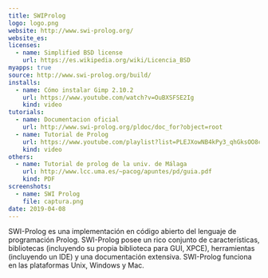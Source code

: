 ```yaml
---
title: SWIProlog
logo: logo.png
website: http://www.swi-prolog.org/
website_es:
licenses:
  - name: Simplified BSD license
    url: https://es.wikipedia.org/wiki/Licencia_BSD
myapps: true
source: http://www.swi-prolog.org/build/
installs:
  - name: Cómo instalar Gimp 2.10.2
    url: https://www.youtube.com/watch?v=OuBXSFSE2Ig
    kind: video
tutorials:
  - name: Documentacion oficial
    url: http://www.swi-prolog.org/pldoc/doc_for?object=root
  - name: Tutorial de Prolog
    url: https://www.youtube.com/playlist?list=PLEJXowNB4kPy3_qhGksOO8ch_Di7T8_9E
    kind: video
others:
  - name: Tutorial de prolog de la univ. de Málaga
    url: http://www.lcc.uma.es/~pacog/apuntes/pd/guia.pdf
    kind: PDF
screenshots:
  - name: SWI Prolog
    file: captura.png
date: 2019-04-08
---
```


SWI-Prolog es una implementación en código abierto del lenguaje de programación Prolog. SWI-Prolog posee un rico conjunto de características, bibliotecas (incluyendo su propia biblioteca para GUI, XPCE), herramientas (incluyendo un IDE) y una documentación extensiva. SWI-Prolog funciona en las plataformas Unix, Windows y Mac.
